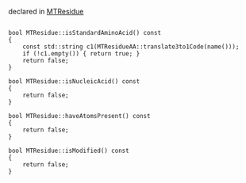 
declared in [MTResidue](MTResidue.hpp.md)

~~~ { .cpp }

bool MTResidue::isStandardAminoAcid() const
{
	const std::string c1(MTResidueAA::translate3to1Code(name()));
	if (!c1.empty()) { return true; }
	return false;
}

bool MTResidue::isNucleicAcid() const
{
	return false;
}

bool MTResidue::haveAtomsPresent() const
{
	return false;
}

bool MTResidue::isModified() const
{
	return false;
}

~~~


